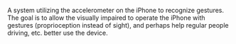 A system utilizing the accelerometer on the iPhone to recognize gestures.  The goal is to allow the visually impaired to operate the iPhone with gestures (proprioception instead of sight), and perhaps help regular people driving, etc. better use the device.